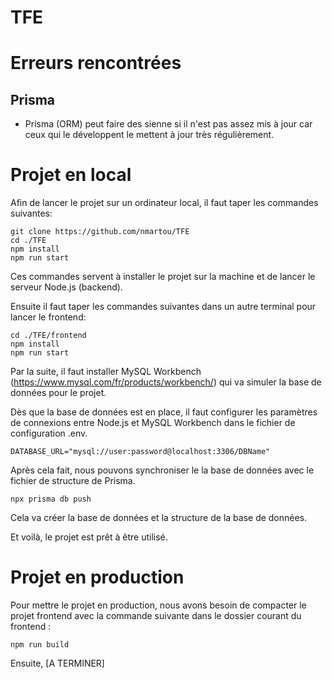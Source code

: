 # TFE

# Erreurs rencontrées

## Prisma

- Prisma (ORM) peut faire des sienne si il n'est pas assez mis à jour car ceux qui le développent le mettent à jour très régulièrement.

# Projet en local

Afin de lancer le projet sur un ordinateur local, il faut taper les commandes suivantes:
    
    
    git clone https://github.com/nmartou/TFE
    cd ./TFE
    npm install
    npm run start
    
Ces commandes servent à installer le projet sur la machine et de lancer le serveur Node.js (backend).

Ensuite il faut taper les commandes suivantes dans un autre terminal pour lancer le frontend:
    
    
    cd ./TFE/frontend
    npm install
    npm run start
    

Par la suite, il faut installer MySQL Workbench (https://www.mysql.com/fr/products/workbench/) qui va simuler la base de données pour le projet.

Dès que la base de données est en place, il faut configurer les paramètres de connexions entre Node.js et MySQL Workbench dans le fichier de configuration .env.

    DATABASE_URL="mysql://user:password@localhost:3306/DBName"

Après cela fait, nous pouvons synchroniser le la base de données avec le fichier de structure de Prisma.

    npx prisma db push

Cela va créer la base de données et la structure de la base de données.

Et voilà, le projet est prêt à être utilisé.

# Projet en production

Pour mettre le projet en production, nous avons besoin de compacter le projet frontend avec la commande suivante dans le dossier courant du frontend :

    npm run build

Ensuite, [A TERMINER]